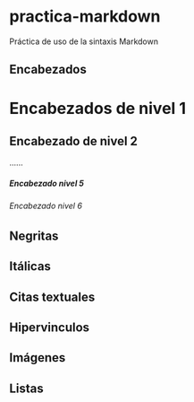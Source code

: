 # practica-markdown
Práctica de uso de la sintaxis Markdown
## Encabezados

# Encabezados de nivel 1

## Encabezado de nivel 2
......
##### Encabezado nivel 5
###### Encabezado nivel 6

## Negritas

## Itálicas

## Citas textuales

## Hipervinculos

## Imágenes

## Listas
